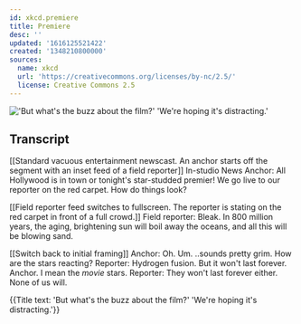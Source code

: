 ```yaml
---
id: xkcd.premiere
title: Premiere
desc: ''
updated: '1616125521422'
created: '1348210800000'
sources:
  name: xkcd
  url: 'https://creativecommons.org/licenses/by-nc/2.5/'
  license: Creative Commons 2.5
---
```

!['But what's the buzz about the film?' 'We're hoping it's distracting.'](https://imgs.xkcd.com/comics/premiere.png)

## Transcript
[[Standard vacuous entertainment newscast. An anchor starts off the segment with an inset feed of a field reporter]]
In-studio News Anchor: All Hollywood is in town or tonight's star-studded premier! We go live to our reporter on the red carpet. How do things look?

[[Field reporter feed switches to fullscreen. The reporter is stating on the red carpet in front of a full crowd.]]
Field reporter: Bleak. In 800 million years, the aging, brightening sun will boil away the oceans, and all this will be blowing sand.

[[Switch back to initial framing]]
Anchor: Oh. Um.  ..sounds pretty grim.  How are the stars reacting?
Reporter: Hydrogen fusion. But it won't last forever.
Anchor. I mean the *movie* stars.
Reporter: They won't last forever either. None of us will.

{{Title text: 'But what's the buzz about the film?' 'We're hoping it's distracting.'}}
